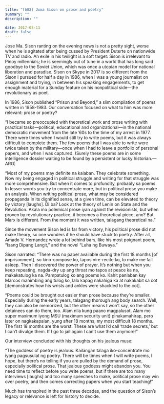 ```yaml
---
title: "[602] Joma Sison on prose and poetry"
summary: ""
description: ""

date: 2017-08-11
draft: false
---
```


Jose Ma. Sison ranting on the evening news is not a pretty sight, worse when he is agitated after being cussed by President Duterte on nationwide TV and radio. An exile in his twilight is a soft target: Sison is irrelevant to Pinoy millennials; he is seemingly out of tune in a world that has long said goodbye to the Soviet Union, which was once a utopian model for national liberation and paradise. Sison on Skype in 2017 is so different from the Sison I pursued for half a day in 1986, when I was a young journalist on assignment and trying, in between his speaking engagements, to get enough material for a Sunday feature on his nonpolitical side—the revolutionary as poet.

In 1986, Sison published “Prison and Beyond,” a slim compilation of poems written in 1958-1983. Our conversation focused on what to him was more relevant: prose or poetry?

“I became so preoccupied with theoretical work and prose writing with practical tasks—political, educational and organizational—in the national democratic movement from the late ’60s to the time of my arrest in 1977. There were times when I would still try to write poems, but it was always difficult to complete them. The few poems that I was able to write were twice taken by the military—once when I had to leave a portfolio of personal papers, and when I was captured. (Surely these poems are in some intelligence dossier waiting to be found by a persistent or lucky historian.—ARO)

“Most of my poems may definite na kalaban. They celebrate something. Now my being engaged in political struggle and writing for that struggle was more comprehensive. But when it comes to profundity, probably sa
poems. In lesser words you try to concentrate more, but in political prose you make an analysis. When writing political prose, what may be considered propaganda in its dignified sense, at a given time, can be elevated to theory by victory [laughs]. Di ba? Look at the theory of Lenin on State and the Revolution. Akala mo polemical prose iyan against the revisionists, but when proven by revolutionary practice, it becomes a theoretical piece, ano? But Marx is different. From the moment it was written, talagang theoretical na.”

Since the movement Sison led is far from victory, his political prose did not make theory, so one wonders if he should have stuck to poetry. After all, Amado V. Hernandez wrote a lot behind bars, like his most poignant poem, “Isang Dipang Langit,” and the novel “Luha ng Buwaya.”

Sison narrated: “There was no paper available during the first 18 months [of imprisonment], so kino-compose ko, tapos nire-recite ko, to make me fall asleep. Then I discovered the power of prayer. It’s nothing but when you keep repeating, nagda-dry up ang throat mo tapos at peace ka na, makakatulog ka na. Pampatulog ko ang poems ko. Kahit panlaban kay Marcos mahimbing ang tulog ko, lalo kapag nakahiga ka at nakakabit sa cot [demonstrates how his wrists and ankles were shackled to the cot].

“Poems could be brought out easier than prose because they’re smaller. Especially during the early years, talagang thorough ang body search. Well, they can also be memorized, but the other means I won’t say, so the other detainees can do them, too. Alam nila kung paano magpalusot. Alam mo super maximum iyong MSU (maximum security unit) pinakamahirap, pero later on nagkakapalan, yung after 18 months, my most difficult 18 months. The first 18 months are the worst. These are what I’d call ‘trade secrets,’ but I can’t divulge them. If I go to jail again I can’t use them anymore!”

Our interview concluded with his thoughts on his jealous muse:

“The goddess of poetry is jealous. Kailangan talaga iko-concentrate mo iyang pagsusulat ng poetry. There will be times when I will write poems, I hope, but there’s no telling if you are pulled by the demand of prose, especially political prose. That jealous goddess might abandon you. You need time to reflect before you write poems, but if there are too many interviews [laughs] and too many speeches to make, political prose may win over poetry, and then comes correcting papers when you start teaching!”

Much has transpired in the past three decades, and the question of Sison’s legacy or relevance is left for history to decide.
